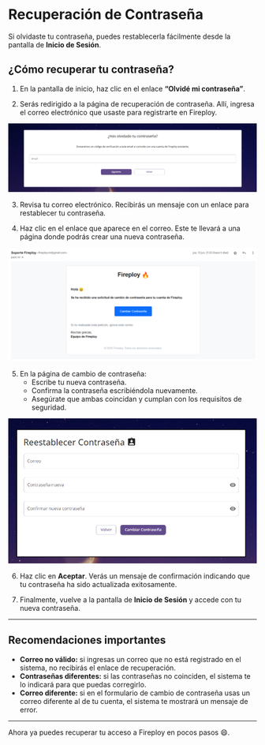 # Recuperación de Contraseña

Si olvidaste tu contraseña, puedes restablecerla fácilmente desde la pantalla de **Inicio de Sesión**.

## ¿Cómo recuperar tu contraseña?

1. En la pantalla de inicio, haz clic en el enlace **“Olvidé mi contraseña”**.

2. Serás redirigido a la página de recuperación de contraseña. Allí, ingresa el correo electrónico que usaste para registrarte en Fireploy.

![alt text](image.png)

3. Revisa tu correo electrónico. Recibirás un mensaje con un enlace para restablecer tu contraseña.

4. Haz clic en el enlace que aparece en el correo. Este te llevará a una página donde podrás crear una nueva contraseña.

![alt text](image-1.png)

5. En la página de cambio de contraseña:
    - Escribe tu nueva contraseña.
    - Confirma la contraseña escribiéndola nuevamente.
    - Asegúrate que ambas coincidan y cumplan con los requisitos de seguridad.

![alt text](image-3.png)

6. Haz clic en **Aceptar**. Verás un mensaje de confirmación indicando que tu contraseña ha sido actualizada exitosamente.

7. Finalmente, vuelve a la pantalla de **Inicio de Sesión** y accede con tu nueva contraseña.

---

## Recomendaciones importantes

- **Correo no válido:** si ingresas un correo que no está registrado en el sistema, no recibirás el enlace de recuperación.
- **Contraseñas diferentes:** si las contraseñas no coinciden, el sistema te lo indicará para que puedas corregirlo.
- **Correo diferente:** si en el formulario de cambio de contraseña usas un correo diferente al de tu cuenta, el sistema te mostrará un mensaje de error.

---

Ahora ya puedes recuperar tu acceso a Fireploy en pocos pasos 😄.
